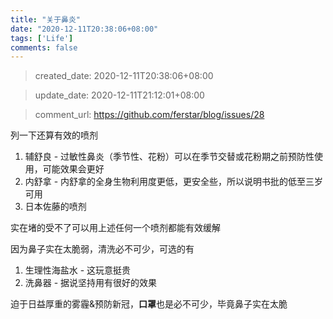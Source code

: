 ```yaml
---
title: "关于鼻炎"
date: "2020-12-11T20:38:06+08:00"
tags: ['Life']
comments: false
---
```


> created_date: 2020-12-11T20:38:06+08:00

> update_date: 2020-12-11T21:12:01+08:00

> comment_url: https://github.com/ferstar/blog/issues/28

列一下还算有效的喷剂

1. 辅舒良 - 过敏性鼻炎（季节性、花粉）可以在季节交替或花粉期之前预防性使用，可能效果会更好
2. 内舒拿 - 内舒拿的全身生物利用度更低，更安全些，所以说明书批的低至三岁可用
3. 日本佐藤的喷剂

实在堵的受不了可以用上述任何一个喷剂都能有效缓解

因为鼻子实在太脆弱，清洗必不可少，可选的有

1. 生理性海盐水 - 这玩意挺贵
2. 洗鼻器 - 据说坚持用有很好的效果

迫于日益厚重的雾霾&预防新冠，**口罩**也是必不可少，毕竟鼻子实在太脆

